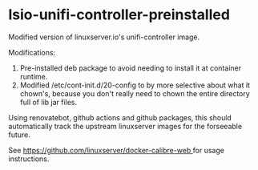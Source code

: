 # lsio-unifi-controller-preinstalled
Modified version of linuxserver.io's unifi-controller image.

Modifications:
1. Pre-installed deb package to avoid needing to install it at container runtime.
2. Modified /etc/cont-init.d/20-config to by more selective about what it chown's, because you don't really need to chown the entire directory full of lib jar files.

Using renovatebot, github actions and github packages, this should automatically track the upstream linuxserver images for the forseeable future.

See [https://github.com/linuxserver/docker-calibre-web ](https://github.com/linuxserver/docker-unifi-controller) for usage instructions.
